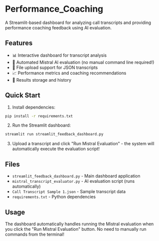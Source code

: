 # Performance_Coaching

A Streamlit-based dashboard for analyzing call transcripts and providing performance coaching feedback using AI evaluation.

## Features

- 📊 Interactive dashboard for transcript analysis
- 🤖 Automated Mistral AI evaluation (no manual command line required!)
- 📁 File upload support for JSON transcripts
- 📈 Performance metrics and coaching recommendations
- 💾 Results storage and history

## Quick Start

1. Install dependencies:
```bash
pip install -r requirements.txt
```

2. Run the Streamlit dashboard:
```bash
streamlit run streamlit_feedback_dashboard.py
```

3. Upload a transcript and click "Run Mistral Evaluation" - the system will automatically execute the evaluation script!

## Files

- `streamlit_feedback_dashboard.py` - Main dashboard application
- `mistral_transcript_evaluator.py` - AI evaluation script (runs automatically)
- `Call Transcript Sample 1.json` - Sample transcript data
- `requirements.txt` - Python dependencies

## Usage

The dashboard automatically handles running the Mistral evaluation when you click the "Run Mistral Evaluation" button. No need to manually run commands from the terminal!
